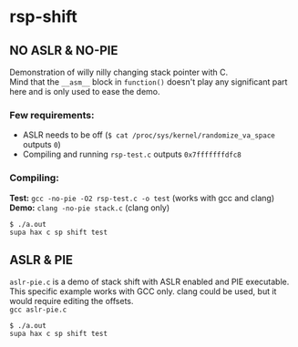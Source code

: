 # rsp-shift

## NO ASLR & NO-PIE

Demonstration of willy nilly changing stack pointer with C.  
Mind that the `__asm__` block in `function()` doesn't play any significant part here and is only used to ease the demo.

### Few requirements:
 * ASLR needs to be off (`$ cat /proc/sys/kernel/randomize_va_space` outputs `0`)
 * Compiling and running `rsp-test.c` outputs `0x7fffffffdfc8`
 
### Compiling:
**Test:** `gcc -no-pie -O2 rsp-test.c -o test`  (works with gcc and clang)  
**Demo:** `clang -no-pie stack.c`               (clang only)

```
$ ./a.out
supa hax c sp shift test
```

## ASLR & PIE
`aslr-pie.c` is a demo of stack shift with ASLR enabled and PIE executable.  
This specific example works with GCC only. clang could be used, but it would require editing the offsets.  
`gcc aslr-pie.c`

```
$ ./a.out
supa hax c sp shift test
```
